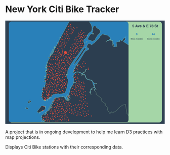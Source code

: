 # New York Citi Bike Tracker
![alt text](https://github.com/KevinStirling/NewYorkCitiBikeTracker/blob/master/screencap.png)

A project that is in ongoing development to help me learn D3 practices with map projections.

Displays Citi Bike stations with their corresponding data.
